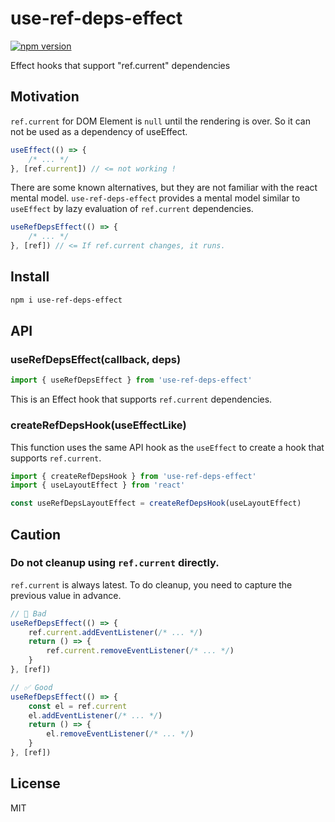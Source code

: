 # use-ref-deps-effect

[![npm version](https://badge.fury.io/js/use-ref-deps-effect.svg)](https://www.npmjs.com/package/use-ref-deps-effect)

Effect hooks that support "ref.current" dependencies

## Motivation

`ref.current` for DOM Element is `null` until the rendering is over. So it can not be used as a dependency of useEffect.

```js
useEffect(() => {
    /* ... */
}, [ref.current]) // <= not working !
```

There are some known alternatives, but they are not familiar with the react mental model. `use-ref-deps-effect` provides a mental model similar to `useEffect` by lazy evaluation of `ref.current` dependencies.

```js
useRefDepsEffect(() => {
    /* ... */
}, [ref]) // <= If ref.current changes, it runs.
```

## Install

```sh
npm i use-ref-deps-effect
```

## API

### useRefDepsEffect(callback, deps)

```js
import { useRefDepsEffect } from 'use-ref-deps-effect'
```

This is an Effect hook that supports `ref.current` dependencies.

### createRefDepsHook(useEffectLike)

This function uses the same API hook as the `useEffect` to create a hook that supports `ref.current`.

```js
import { createRefDepsHook } from 'use-ref-deps-effect'
import { useLayoutEffect } from 'react'

const useRefDepsLayoutEffect = createRefDepsHook(useLayoutEffect)
```

## Caution

### Do not cleanup using `ref.current` directly.

`ref.current` is always latest. To do cleanup, you need to capture the previous value in advance.

```js
// 🙅 Bad
useRefDepsEffect(() => {
    ref.current.addEventListener(/* ... */)
    return () => {
        ref.current.removeEventListener(/* ... */)
    }
}, [ref])

// ✅ Good
useRefDepsEffect(() => {
    const el = ref.current
    el.addEventListener(/* ... */)
    return () => {
        el.removeEventListener(/* ... */)
    }
}, [ref])
```

## License

MIT
